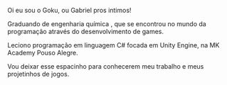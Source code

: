 Oi eu sou o Goku, ou Gabriel pros intimos!

Graduando de engenharia química , que se encontrou no mundo da programação através do desenvolvimento de games.

Leciono programação em linguagem C# focada em Unity Engine, na MK Academy Pouso Alegre. 

Vou deixar esse espacinho para conhecerem meu trabalho e meus projetinhos de jogos.
